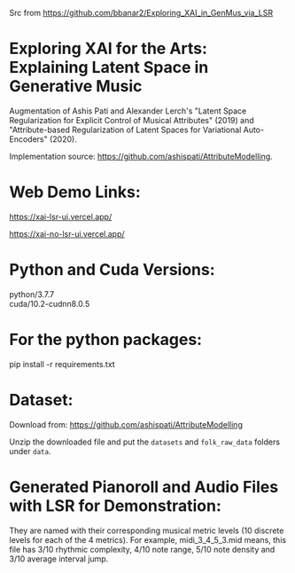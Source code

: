 Src from https://github.com/bbanar2/Exploring_XAI_in_GenMus_via_LSR

# Exploring XAI for the Arts: Explaining Latent Space in Generative Music

Augmentation of Ashis Pati and Alexander Lerch's "Latent Space Regularization for Explicit Control of Musical Attributes" (2019) and "Attribute-based Regularization of Latent Spaces for Variational Auto-Encoders" (2020).

Implementation source:
https://github.com/ashispati/AttributeModelling.


# Web Demo Links:

https://xai-lsr-ui.vercel.app/

https://xai-no-lsr-ui.vercel.app/


# Python and Cuda Versions:
python/3.7.7       
cuda/10.2-cudnn8.0.5

# For the python packages:
pip install -r requirements.txt

# Dataset:

Download from: https://github.com/ashispati/AttributeModelling

Unzip the downloaded file and put the `datasets` and `folk_raw_data` folders under `data`.

# Generated Pianoroll and Audio Files with LSR for Demonstration:

They are named with their corresponding musical metric levels (10 discrete levels for each of the 4 metrics). For example, midi_3_4_5_3.mid means, this file has 3/10 rhythmic complexity, 4/10 note range, 5/10 note density and 3/10 average interval jump.
